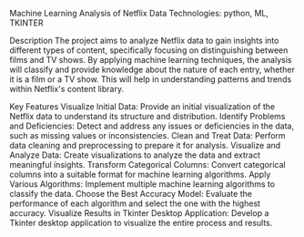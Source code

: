 Machine Learning Analysis of Netflix Data
Technologies: python, ML, TKINTER

Description
The project aims to analyze Netflix data to gain insights into different types of content, specifically focusing on distinguishing between films and TV shows. By applying machine learning techniques, the analysis will classify and provide knowledge about the nature of each entry, whether it is a film or a TV show. This will help in understanding patterns and trends within Netflix's content library.

Key Features
Visualize Initial Data: Provide an initial visualization of the Netflix data to understand its structure and distribution.
Identify Problems and Deficiencies: Detect and address any issues or deficiencies in the data, such as missing values or inconsistencies.
Clean and Treat Data: Perform data cleaning and preprocessing to prepare it for analysis.
Visualize and Analyze Data: Create visualizations to analyze the data and extract meaningful insights.
Transform Categorical Columns: Convert categorical columns into a suitable format for machine learning algorithms.
Apply Various Algorithms: Implement multiple machine learning algorithms to classify the data.
Choose the Best Accuracy Model: Evaluate the performance of each algorithm and select the one with the highest accuracy.
Visualize Results in Tkinter Desktop Application: Develop a Tkinter desktop application to visualize the entire process and results.
